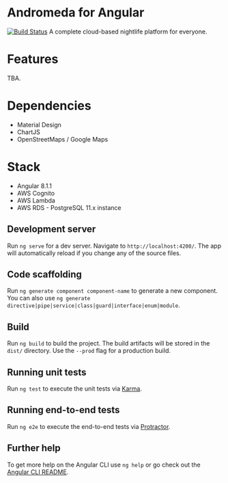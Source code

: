 # Andromeda for Angular
[![Build Status](https://travis-ci.com/damascus-mx/Andromeda-Angular.svg?branch=master)](https://travis-ci.com/damascus-mx/Andromeda-Angular)
A complete cloud-based nightlife platform for everyone.

# Features
TBA.

# Dependencies
  * Material Design
  * ChartJS
  * OpenStreetMaps / Google Maps

# Stack
  * Angular 8.1.1
  * AWS Cognito
  * AWS Lambda
  * AWS RDS - PostgreSQL 11.x instance

## Development server

Run `ng serve` for a dev server. Navigate to `http://localhost:4200/`. The app will automatically reload if you change any of the source files.

## Code scaffolding

Run `ng generate component component-name` to generate a new component. You can also use `ng generate directive|pipe|service|class|guard|interface|enum|module`.

## Build

Run `ng build` to build the project. The build artifacts will be stored in the `dist/` directory. Use the `--prod` flag for a production build.

## Running unit tests

Run `ng test` to execute the unit tests via [Karma](https://karma-runner.github.io).

## Running end-to-end tests

Run `ng e2e` to execute the end-to-end tests via [Protractor](http://www.protractortest.org/).

## Further help

To get more help on the Angular CLI use `ng help` or go check out the [Angular CLI README](https://github.com/angular/angular-cli/blob/master/README.md).
